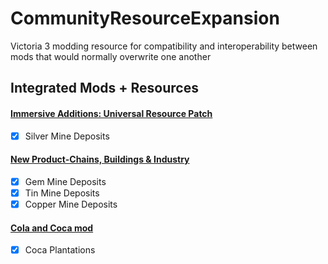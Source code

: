 # CommunityResourceExpansion
Victoria 3 modding resource for compatibility and interoperability between mods that would normally overwrite one another

## Integrated Mods + Resources
#### [Immersive Additions: Universal Resource Patch](https://steamcommunity.com/sharedfiles/filedetails/?id=2885170662)

- [x] Silver Mine Deposits

#### [New Product-Chains, Buildings & Industry](https://steamcommunity.com/sharedfiles/filedetails/?id=2883964912)

-  [x] Gem Mine Deposits
- [x] Tin Mine Deposits
- [x] Copper Mine Deposits

#### [Cola and Coca mod](https://steamcommunity.com/sharedfiles/filedetails/?id=2882257069)

-  [x] Coca Plantations